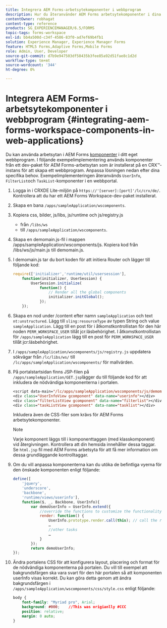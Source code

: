 ```yaml
---
title: Integrera AEM Forms-arbetsytekomponenter i webbprogram
description: Hur du återanvänder AEM Forms arbetsytekomponenter i dina egna webbprogram för att använda funktionalitet och få en nära integrering.
contentOwner: robhagat
content-type: reference
products: SG_EXPERIENCEMANAGER/6.5/FORMS
topic-tags: forms-workspace
exl-id: bb4a500d-c34f-4586-83f0-ad7ef69b4fb1
solution: Experience Manager, Experience Manager Forms
feature: HTML5 Forms,Adaptive Forms,Mobile Forms
role: Admin, User, Developer
source-git-commit: d7b9e947503df58435b3fee85a92d51fae8c1d2d
workflow-type: tm+mt
source-wordcount: '344'
ht-degree: 0%

---
```


# Integrera AEM Forms-arbetsytekomponenter i webbprogram {#integrating-aem-forms-workspace-components-in-web-applications}

Du kan använda arbetsytan i AEM Forms [komponenter](/help/forms/using/description-reusable-components.md) i ditt eget webbprogram. I följande exempelimplementering används komponenter från ett dev-paket för AEM Forms-arbetsytan som är installerat på en CRX™-instans för att skapa ett webbprogram. Anpassa lösningen nedan efter dina specifika behov. Exempelimplementeringen återanvänds `UserInfo`, `FilterList`och `TaskList`-komponenter i en webbportal.

1. Logga in i CRXDE Lite-miljön på `https://'[server]:[port]'/lc/crx/de/`. Kontrollera att du har ett AEM Forms Workspace-dev-paket installerat.
1. Skapa en bana `/apps/sampleApplication/wscomponents`.
1. Kopiera css, bilder, js/libs, js/runtime och js/registry.js

   * från `/libs/ws`
   * till `/apps/sampleApplication/wscomponents`.

1. Skapa en demomain.js-fil i mappen /apps/sampleApplication/wscomponents/js. Kopiera kod från /libs/ws/js/main.js till demomain.js.
1. I demomain.js tar du bort koden för att initiera Router och lägger till följande kod:

   ```javascript
   require(['initializer','runtime/util/usersession'],
       function(initializer, UserSession) {
           UserSession.initialize(
               function() {
                   // Render all the global components
                   initializer.initGlobal();
               });
       });
   ```

1. Skapa en nod under /content efter namn `sampleApplication` och text `nt:unstructured`. Lägg till `sling:resourceType` av typen String och value `sampleApplication`. Lägg till en post för i åtkomstkontrollistan för den här noden `PERM_WORKSPACE_USER` tillåt jcr:läsbehörighet. I åtkomstkontrollistan för `/apps/sampleApplication` lägg till en post för `PERM_WORKSPACE_USER` tillåt jcr:läsbehörighet.
1. I `/apps/sampleApplication/wscomponents/js/registry.js` uppdatera sökvägar från `/lc/libs/ws/` till `/lc/apps/sampleApplication/wscomponents/` för mallvärden.
1. På portalstartsidan finns JSP-filen på `/apps/sampleApplication/GET.jsp`lägger du till följande kod för att inkludera de nödvändiga komponenterna i portalen.

   ```jsp
   <script data-main="/lc/apps/sampleApplication/wscomponents/js/demomain" src="/lc/apps/sampleApplication/wscomponents/js/libs/require/require.js"></script>
   <div class="UserInfoView gcomponent" data-name="userinfo"></div>
   <div class="filterListView gcomponent" data-name="filterlist"></div>
   <div class="taskListView gcomponent" data-name="tasklist"></div>
   ```

   Inkludera även de CSS-filer som krävs för AEM Forms arbetsytekomponenter.

   >[!NOTE]
   >
   >Varje komponent läggs till i komponenttaggen (med klasskomponent) vid återgivningen. Kontrollera att din hemsida innehåller dessa taggar. Se `html.jsp` fil med AEM Forms arbetsyta för att få mer information om dessa grundläggande kontrolltaggar.

1. Om du vill anpassa komponenterna kan du utöka de befintliga vyerna för den önskade komponenten enligt följande:

   ```javascript
   define([
       'jquery',
       'underscore',
       'backbone',
       'runtime/views/userinfo'],
       function($, _, Backbone, UserInfo){
           var demoUserInfo = UserInfo.extend({
               //override the functions to customize the functionality
               render: function() {
                   UserInfo.prototype.render.call(this); // call the render function of the super class
                   …
                   //other tasks
                   …
               }
           });
           return demoUserInfo;
   });
   ```

1. Ändra portalens CSS för att konfigurera layout, placering och format för de nödvändiga komponenterna på portalen. Du vill till exempel att bakgrundsfärgen ska vara svart för den här portalen så att komponenten userInfo visas korrekt. Du kan göra detta genom att ändra bakgrundsfärgen i `/apps/sampleApplication/wscomponents/css/style.css` enligt följande:

   ```css
   body {
       font-family: "Myriad pro", Arial;
       background: #000;    //This was origianlly #CCC
       position: relative;
       margin: 0 auto;
   }
   ```
